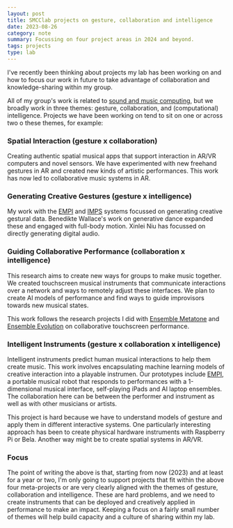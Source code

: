 ```yaml
---
layout: post
title: SMCClab projects on gesture, collaboration and intelligence
date: 2023-08-26
category: note
summary: Focussing on four project areas in 2024 and beyond.
tags: projects
type: lab
---
```


I've recently been thinking about projects my lab has been working on and how
to focus our work in future to take advantage of collaboration and
knowledge-sharing within my group.

All of my group's work is related to [sound and music computing](), but we
broadly work in three themes: gesture, collaboration, and (computational)
intelligence. Projects we have been working on tend to sit on one or across two
o these themes, for example: 

### Spatial Interaction (gesture x collaboration)

Creating authentic spatial musical apps that support interaction in AR/VR
computers and novel sensors. We have experimented with new freehand gestures in
AR and created new kinds of artistic performances. This work has now led to
collaborative music systems in AR.

### Generating Creative Gestures (gesture x intelligence)

My work with the [EMPI]() and [IMPS]() systems focussed on generating creative
gestural data. Benedikte Wallace's work on generative dance expanded these and
engaged with full-body motion. Xinlei Niu has focussed on directly generating
digital audio.

### Guiding Collaborative Performance (collaboration x intelligence)

This research aims to create new ways for groups to make music together. We
created touchscreen musical instruments that communicate interactions over a
network and ways to remotely adjust these interfaces.  We plan to create AI
models of performance and find ways to guide improvisors towards new musical
states.

This work follows the research projects I did with [Ensemble Metatone]() and
[Ensemble Evolution]() on collaborative touchscreen performance.

### Intelligent Instruments (gesture x collaboration x intelligence)

Intelligent instruments predict human musical interactions to help them create
music. This work involves encapsulating machine learning models of creative
interaction into a playable instrumen. Our prototypes include [EMPI](), a
portable musical robot that responds to performances with a 1-dimensional
musical interface, self-playing iPads and AI laptop ensembles. The
collaboration here can be between the performer and instrument as well as with
other musicians or artists.

This project is hard because we have to understand models of gesture and apply
them in different interactive systems. One particularly interesting approach
has been to create physical hardware instruments with Raspberry Pi or Bela.
Another way might be to create spatial systems in AR/VR.

### Focus

The point of writing the above is that, starting from now (2023) and at least
for a year or two, I'm only going to support projects that fit within the above
four meta-projects or are very clearly aligned with the themes of gesture,
collaboration and intelligence. These are hard problems, and we need to create
instruments that can be deployed and creatively applied in performance to make
an impact. Keeping a focus on a fairly small number of themes will help build
capacity and a culture of sharing within my lab.
